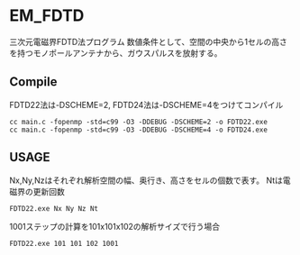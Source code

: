 # EM_FDTD

三次元電磁界FDTD法プログラム
数値条件として、空間の中央から1セルの高さを持つモノポールアンテナから、ガウスパルスを放射する。


## Compile

FDTD22法は-DSCHEME=2, FDTD24法は-DSCHEME=4をつけてコンパイル
```
cc main.c -fopenmp -std=c99 -O3 -DDEBUG -DSCHEME=2 -o FDTD22.exe
cc main.c -fopenmp -std=c99 -O3 -DDEBUG -DSCHEME=4 -o FDTD24.exe
```

## USAGE

Nx,Ny,Nzはそれぞれ解析空間の幅、奥行き、高さをセルの個数で表す。
Ntは電磁界の更新回数

```
FDTD22.exe Nx Ny Nz Nt
```

1001ステップの計算を101x101x102の解析サイズで行う場合
```
FDTD22.exe 101 101 102 1001
```
